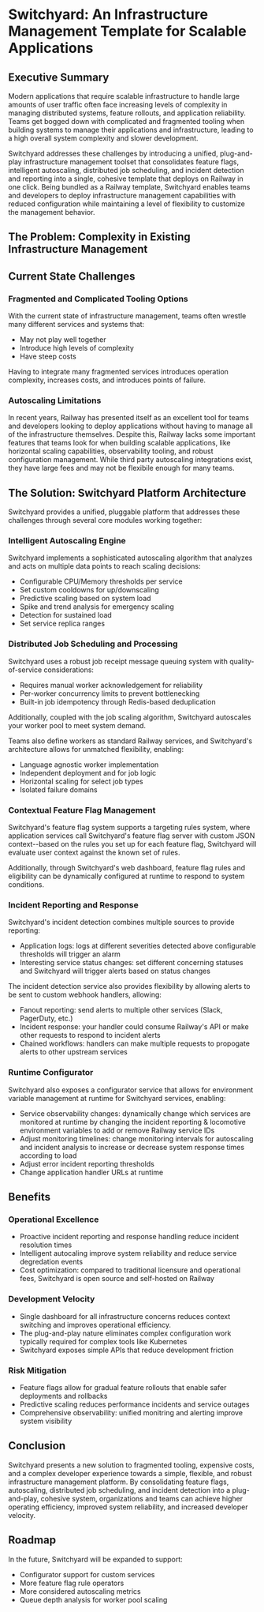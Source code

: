 # Switchyard: An Infrastructure Management Template for Scalable Applications

## Executive Summary

Modern applications that require scalable infrastructure to handle large amounts of user traffic often face increasing levels of complexity in managing distributed systems, feature rollouts, and application reliability. Teams get bogged down with complicated and fragmented tooling when building systems to manage their applications and infrastructure, leading to a high overall system complexity and slower development.

Switchyard addresses these challenges by introducing a unified, plug-and-play infrastructure management toolset that consolidates feature flags, intelligent autoscaling, distributed job scheduling, and incident detection and reporting into a single, cohesive template that deploys on Railway in one click. Being bundled as a Railway template, Switchyard enables teams and developers to deploy infrastructure management capabilities with reduced configuration while maintaining a level of flexibility to customize the management behavior.

## The Problem: Complexity in Existing Infrastructure Management

## Current State Challenges

### Fragmented and Complicated Tooling Options

With the current state of infrastructure management, teams often wrestle many different services and systems that:

-   May not play well together
-   Introduce high levels of complexity
-   Have steep costs

Having to integrate many fragmented services introduces operation complexity, increases costs, and introduces points of failure.

### Autoscaling Limitations

In recent years, Railway has presented itself as an excellent tool for teams and developers looking to deploy applications without having to manage all of the infrastructure themselves. Despite this, Railway lacks some important features that teams look for when building scalable applications, like horizontal scaling capabilities, observability tooling, and robust configuration management. While third party autoscaling integrations exist, they have large fees and may not be flexibile enough for many teams.

## The Solution: Switchyard Platform Architecture

Switchyard provides a unified, pluggable platform that addresses these challenges through several core modules working together:

### Intelligent Autoscaling Engine

Switchyard implements a sophisticated autoscaling algorithm that analyzes and acts on multiple data points to reach scaling decisions:

-   Configurable CPU/Memory thresholds per service
-   Set custom cooldowns for up/downscaling
-   Predictive scaling based on system load
-   Spike and trend analysis for emergency scaling
-   Detection for sustained load
-   Set service replica ranges

### Distributed Job Scheduling and Processing

Switchyard uses a robust job receipt message queuing system with quality-of-service considerations:

-   Requires manual worker acknowledgement for reliability
-   Per-worker concurrency limits to prevent bottlenecking
-   Built-in job idempotency through Redis-based deduplication

Additionally, coupled with the job scaling algorithm, Switchyard autoscales your worker pool to meet system demand.

Teams also define workers as standard Railway services, and Switchyard's architecture allows for unmatched flexibility, enabling:

-   Language agnostic worker implementation
-   Independent deployment and for job logic
-   Horizontal scaling for select job types
-   Isolated failure domains

### Contextual Feature Flag Management

Switchyard's feature flag system supports a targeting rules system, where application services call Switchyard's feature flag server with custom JSON context--based on the rules you set up for each feature flag, Switchyard will evaluate user context against the known set of rules.

Additionally, through Switchyard's web dashboard, feature flag rules and eligibility can be dynamically configured at runtime to respond to system conditions.

### Incident Reporting and Response

Switchyard's incident detection combines multiple sources to provide reporting:

-   Application logs: logs at different severities detected above configurable thresholds will trigger an alarm
-   Interesting service status changes: set different concerning statuses and Switchyard will trigger alerts based on status changes

The incident detection service also provides flexibility by allowing alerts to be sent to custom webhook handlers, allowing:

-   Fanout reporting: send alerts to multiple other services (Slack, PagerDuty, etc.)
-   Incident response: your handler could consume Railway's API or make other requests to respond to incident alerts
-   Chained workflows: handlers can make multiple requests to propogate alerts to other upstream services

### Runtime Configurator

Switchyard also exposes a configurator service that allows for environment variable management at runtime for Switchyard services, enabling:

-   Service observability changes: dynamically change which services are monitored at runtime by changing the incident reporting & locomotive environment variables to add or remove Railway service IDs
-   Adjust monitoring timelines: change monitoring intervals for autoscaling and incident analysis to increase or decrease system response times according to load
-   Adjust error incident reporting thresholds
-   Change application handler URLs at runtime

## Benefits

### Operational Excellence

-   Proactive incident reporting and response handling reduce incident resolution times
-   Intelligent autocaling improve system reliability and reduce service degredation events
-   Cost optimization: compared to traditional licensure and operational fees, Switchyard is open source and self-hosted on Railway

### Development Velocity

-   Single dashboard for all infrastructure concerns reduces context switching and improves operational efficiency.
-   The plug-and-play nature eliminates complex configuration work typically required for complex tools like Kubernetes
-   Switchyard exposes simple APIs that reduce development friction

### Risk Mitigation

-   Feature flags allow for gradual feature rollouts that enable safer deployments and rollbacks
-   Predictive scaling reduces performance incidents and service outages
-   Comprehensive observability: unified monitring and alerting improve system visibility

## Conclusion

Switchyard presents a new solution to fragmented tooling, expensive costs, and a complex developer experience towards a simple, flexible, and robust infrastructure management platform. By consolidating feature flags, autoscaling, distributed job scheduling, and incident detection into a plug-and-play, cohesive system, organizations and teams can achieve higher operating efficiency, improved system reliability, and increased developer velocity.

## Roadmap

In the future, Switchyard will be expanded to support:

-   Configurator support for custom services
-   More feature flag rule operators
-   More considered autoscaling metrics
-   Queue depth analysis for worker pool scaling
